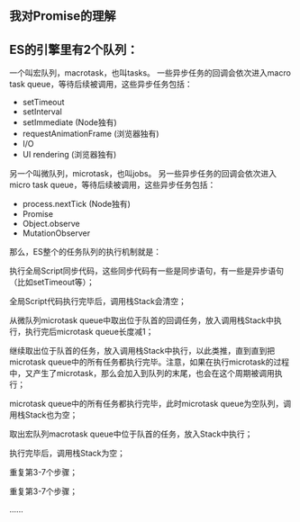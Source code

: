 ## 我对Promise的理解



## ES的引擎里有2个队列：

一个叫宏队列，macrotask，也叫tasks。 一些异步任务的回调会依次进入macro task queue，等待后续被调用，这些异步任务包括：

- setTimeout
- setInterval
- setImmediate (Node独有)
- requestAnimationFrame (浏览器独有)
- I/O
- UI rendering (浏览器独有)

另一个叫微队列，microtask，也叫jobs。 另一些异步任务的回调会依次进入micro task queue，等待后续被调用，这些异步任务包括：

- process.nextTick (Node独有)
- Promise
- Object.observe
- MutationObserver

那么，ES整个的任务队列的执行机制就是：

执行全局Script同步代码，这些同步代码有一些是同步语句，有一些是异步语句（比如setTimeout等）；

全局Script代码执行完毕后，调用栈Stack会清空；

从微队列microtask queue中取出位于队首的回调任务，放入调用栈Stack中执行，执行完后microtask queue长度减1；

继续取出位于队首的任务，放入调用栈Stack中执行，以此类推，直到直到把microtask queue中的所有任务都执行完毕。注意，如果在执行microtask的过程中，又产生了microtask，那么会加入到队列的末尾，也会在这个周期被调用执行；

microtask queue中的所有任务都执行完毕，此时microtask queue为空队列，调用栈Stack也为空；

取出宏队列macrotask queue中位于队首的任务，放入Stack中执行；

执行完毕后，调用栈Stack为空；

重复第3-7个步骤；

重复第3-7个步骤；

......
